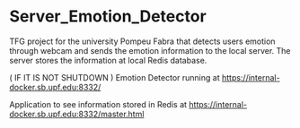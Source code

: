 # Server_Emotion_Detector

TFG project for the university Pompeu Fabra that detects users emotion through webcam and sends the emotion information to the local server.
The server stores the information at local Redis database.

( IF IT IS NOT SHUTDOWN )
Emotion Detector running at https://internal-docker.sb.upf.edu:8332/

Application to see information stored in Redis at https://internal-docker.sb.upf.edu:8332/master.html

